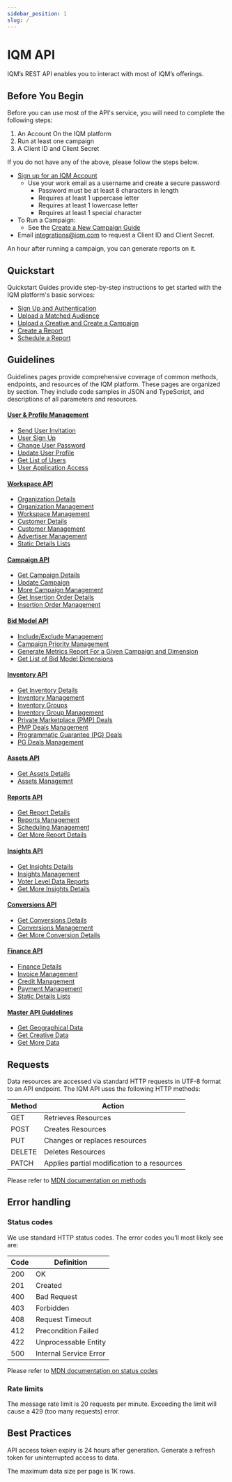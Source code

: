 ```yaml
---
sidebar_position: 1
slug: /
---
```


# IQM API

IQM’s REST API enables you to interact with most of IQM’s offerings.

## Before You Begin

Before you can use most of the API's service, you will need to complete the following steps:

1. An Account On the IQM platform
2. Run at least one campaign
3. A Client ID and Client Secret

If you do not have any of the above,  please follow the steps below.

* [Sign up for an IQM Account](https://app.iqm.com/#/signup)
  * Use your work email as a username and create a secure password
    * Password must be at least 8 characters in length
    * Requires at least 1 uppercase letter
    * Requires at least 1 lowercase letter
    * Requires at least 1 special character
* To Run a Campaign:
  * See the [Create a New Campaign Guide](https://help.iqm.com/en/articles/5651476-create-a-new-campaign)
* Email [integrations@iqm.com](mailto:integrations@iqm.com) to request a Client ID and Client Secret.

An hour after running a campaign, you can generate reports on it.

## Quickstart

Quickstart Guides provide step-by-step instructions to get started with the IQM platform's basic services:

* [Sign Up and Authentication](/docs/Quickstart%20Guides/Authentication-Quickstart-Guide)
* [Upload a Matched Audience](/docs/Quickstart%20Guides/Matched-Audience-Upload-API-Quickstart-Guide)
* [Upload a Creative and Create a Campaign](/docs/Quickstart%20Guides/Upload-Creative-and-Create-a-Campaign-API-Quickstart-Guide)
* [Create a Report](/docs/Quickstart%20Guides/Reporting-API-Quickstart-Guide)
* [Schedule a Report](/docs/Quickstart%20Guides/Schedule-Report-API-Quickstart-Guide)

## Guidelines

Guidelines pages provide comprehensive coverage of common methods, endpoints, and resources of the IQM platform. These pages are organized by section. They include code samples in JSON and TypeScript, and descriptions of all parameters and resources.

#### [User & Profile Management](/docs/Guidelines/User-Profile-Guidelines)

* [Send User Invitation](/docs/Guidelines/User-Profile-Guidelines#send-user-invitation)
* [User Sign Up](/docs/Guidelines/User-Profile-Guidelines#user-sign-up)
* [Change User Password](/docs/Guidelines/User-Profile-Guidelines#change-password)
* [Update User Profile](/docs/Guidelines/User-Profile-Guidelines#update-user-profile)
* [Get List of Users](/docs/Guidelines/User-Profile-Guidelines#get-list-of-users)
* [User Application Access](/docs/Guidelines/User-Profile-Guidelines#user-app-access-list)

#### [Workspace API](/docs/Guidelines/Workspace-Guidelines)

* [Organization Details](/docs/Guidelines/Workspace-Guidelines#organization-details)
* [Organization Management](/docs/Guidelines/Workspace-Guidelines#organization-management)
* [Workspace Management](/docs/Guidelines/Workspace-Guidelines#workspace-management)
* [Customer Details](/docs/Guidelines/Workspace-Guidelines#customer-details)
* [Customer Management](/docs/Guidelines/Workspace-Guidelines#customer-details)
* [Advertiser Management](/docs/Guidelines/Workspace-Guidelines#advertiser-management)
* [Static Details Lists](/docs/Guidelines/Workspace-Guidelines#static-details-lists)

#### [Campaign API](/docs/Guidelines/Campaign-API-Guidelines)

* [Get Campaign Details](/docs/Guidelines/Campaign-API-Guidelines#get-campaign-details)
* [Update Campaign](/docs/Guidelines/Campaign-API-Guidelines#update-campaign)
* [More Campaign Management](/docs/Guidelines/Campaign-API-Guidelines#more-campaign-management)
* [Get Insertion Order Details](/docs/Guidelines/Campaign-API-Guidelines#get-insertion-order-details)
* [Insertion Order Management](/docs/Guidelines/Campaign-API-Guidelines#insertion-order-management)

#### [Bid Model API](/docs/Guidelines/Bid-Model-API-Guidelines)

* [Include/Exclude Management](/docs/Guidelines/Bid-Model-API-Guidelines#includeexclude-management)
* [Campaign Priority Management](/docs/Guidelines/Bid-Model-API-Guidelines#campaign-priority-management)
* [Generate Metrics Report For a Given Campaign and Dimension](/docs/Guidelines/Bid-Model-API-Guidelines#get-metrics-report-for-a-given-campaign-and-dimension)
* [Get List of Bid Model Dimensions](/docs/Guidelines/Bid-Model-API-Guidelines#get-list-of-bid-model-dimensions)

#### [Inventory API](/docs/Guidelines/Inventory-API-Guide)

* [Get Inventory Details](/docs/Guidelines/Inventory-API-Guide#get-inventory-details)
* [Inventory Management](/docs/Guidelines/Inventory-API-Guide#inventory-management)
* [Inventory Groups](/docs/Guidelines/Inventory-API-Guide#inventory-groups)
* [Inventory Group Management](/docs/Guidelines/Inventory-API-Guide#inventory-group-management)
* [Private Marketplace (PMP) Deals](/docs/Guidelines/Inventory-API-Guide#private-marketplace-pmp-deals-details)
* [PMP Deals Management](/docs/Guidelines/Inventory-API-Guide#pmp-management)
* [Programmatic Guarantee (PG) Deals](/docs/Guidelines/Inventory-API-Guide#programmatic-guarantee-pg-deals-details)
* [PG Deals Management](/docs/Guidelines/Inventory-API-Guide#pg-management)

#### [Assets API](/docs/Guidelines/Assets-API-Guidelines)

* [Get Assets Details](/docs/Guidelines/Assets-API-Guidelines#get-assets-details)
* [Assets Managemnt](/docs/Guidelines/Assets-API-Guidelines#assets-management)

#### [Reports API](/docs/Guidelines/Reports-API-Guidelines)

* [Get Report Details](/docs/Guidelines/Reports-API-Guidelines#get-reports-details)
* [Reports Management](/docs/Guidelines/Reports-API-Guidelines#reports-management)
* [Scheduling Management](/docs/Guidelines/Reports-API-Guidelines#scheduling-management)
* [Get More Report Details](/docs/Guidelines/Reports-API-Guidelines#get-more-report-details)

#### [Insights API](/docs/Guidelines/Insights-API-Guidelines)

* [Get Insights Details](/docs/Guidelines/Insights-API-Guidelines#get-insights-details)
* [Insights Management](/docs/Guidelines/Insights-API-Guidelines#insights-management)
* [Voter Level Data Reports](/docs/Guidelines/Insights-API-Guidelines#voter-level-data-reports)
* [Get More Insights Details](/docs/Guidelines/Insights-API-Guidelines#get-more-insights-details)

#### [Conversions API](/docs/Guidelines/Conversion-API-Guidelines)

* [Get Conversions Details](/docs/Guidelines/Conversion-API-Guidelines#get-conversion-details)
* [Conversions Management](/docs/Guidelines/Conversion-API-Guidelines#conversions-management)
* [Get More Conversion Details](/docs/Guidelines/Conversion-API-Guidelines#get-more-conversion-details)

#### [Finance API](/docs/Guidelines/Finance-Guidelines)

* [Finance Details](/docs/Guidelines/Finance-Guidelines#finance-details)
* [Invoice Management](/docs/Guidelines/Finance-Guidelines#invoice-management)
* [Credit Management](/docs/Guidelines/Finance-Guidelines#credit-management)
* [Payment Management](/docs/Guidelines/Finance-Guidelines#payment-management)
* [Static Details Lists](/docs/Guidelines/Finance-Guidelines#static-details-lists)

#### [Master API Guidelines](/docs/Guidelines/Master-API-Guidelines)

* [Get Geographical Data](/docs/Guidelines/Master-API-Guidelines#get-geographical-data)
* [Get Creative Data](/docs/Guidelines/Master-API-Guidelines#get-creative-data)
* [Get More Data](/docs/Guidelines/Master-API-Guidelines#get-more-data)

## Requests

Data resources are accessed via standard HTTP requests in UTF-8 format to an API endpoint. The IQM API uses the following HTTP methods:

| Method | Action |
|---|---|
| <span class="badge badge--primary">GET</span> | Retrieves Resources |
| <span class="badge badge--success">POST</span> | Creates Resources |
| <span class="badge badge--warning">PUT</span> | Changes or replaces resources |
| <span class="badge badge--danger">DELETE</span> | Deletes Resources |
| <span class="badge badge--info">PATCH</span> | Applies partial modification to a resources |

Please refer to [MDN documentation on methods](https://developer.mozilla.org/en-US/docs/Web/HTTP/Methods)

## Error handling

### Status codes

We use standard HTTP status codes. The error codes you’ll most likely see are:

| Code | Definition |
| ---  |--- |
| 200 | OK |
| 201 | Created |
| 400 | Bad Request |
| 403 | Forbidden |
| 408 | Request Timeout |
| 412 | Precondition Failed |
| 422 | Unprocessable Entity |
| 500 | Internal Service Error|

Please refer to [MDN documentation on status codes](https://developer.mozilla.org/en-US/docs/Web/HTTP/Status)

### Rate limits

The message rate limit is 20 requests per minute. Exceeding the limit will cause a 429 (too many requests) error.

## Best Practices

API access token expiry is 24 hours after generation. Generate a refresh token for uninterrupted access to data.

The maximum data size per page is 1K rows.
